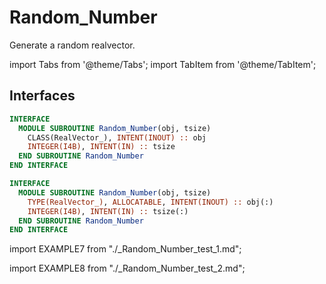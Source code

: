 # Random_Number

Generate a random realvector.

import Tabs from '@theme/Tabs';
import TabItem from '@theme/TabItem';

## Interfaces

<Tabs>
<TabItem value="interface" label="܀ Interface 1" default>

```fortran
INTERFACE
  MODULE SUBROUTINE Random_Number(obj, tsize)
    CLASS(RealVector_), INTENT(INOUT) :: obj
    INTEGER(I4B), INTENT(IN) :: tsize
  END SUBROUTINE Random_Number
END INTERFACE
```

</TabItem>

<TabItem value="interface2" label="܀ Interface 2" default>

```fortran
INTERFACE
  MODULE SUBROUTINE Random_Number(obj, tsize)
    TYPE(RealVector_), ALLOCATABLE, INTENT(INOUT) :: obj(:)
    INTEGER(I4B), INTENT(IN) :: tsize(:)
  END SUBROUTINE Random_Number
END INTERFACE
```

</TabItem>

<TabItem value="example" label="️܀ Example 1">

import EXAMPLE7 from "./_Random_Number_test_1.md";

<EXAMPLE7 />

</TabItem>


<TabItem value="example 2" label="️܀ Example 2">

import EXAMPLE8 from "./_Random_Number_test_2.md";

<EXAMPLE8 />

</TabItem>

<TabItem value="close" label="↢ ">

</TabItem>
</Tabs>

